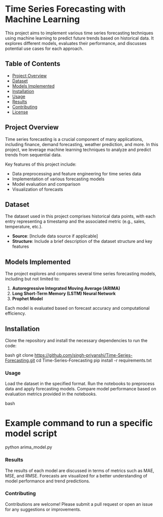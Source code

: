 # Time Series Forecasting with Machine Learning

This project aims to implement various time series forecasting techniques using machine learning to predict future trends based on historical data. It explores different models, evaluates their performance, and discusses potential use cases for each approach.

## Table of Contents
- [Project Overview](#project-overview)
- [Dataset](#dataset)
- [Models Implemented](#models-implemented)
- [Installation](#installation)
- [Usage](#usage)
- [Results](#results)
- [Contributing](#contributing)
- [License](#license)

## Project Overview
Time series forecasting is a crucial component of many applications, including finance, demand forecasting, weather prediction, and more. In this project, we leverage machine learning techniques to analyze and predict trends from sequential data.

Key features of this project include:
- Data preprocessing and feature engineering for time series data
- Implementation of various forecasting models
- Model evaluation and comparison
- Visualization of forecasts

## Dataset
The dataset used in this project comprises historical data points, with each entry representing a timestamp and the associated metric (e.g., sales, temperature, etc.).

- **Source**: [Include data source if applicable]
- **Structure**: Include a brief description of the dataset structure and key features

## Models Implemented
The project explores and compares several time series forecasting models, including but not limited to:
1. **Autoregressive Integrated Moving Average (ARIMA)**
2. **Long Short-Term Memory (LSTM) Neural Network**
3. **Prophet Model**

Each model is evaluated based on forecast accuracy and computational efficiency.

## Installation
Clone the repository and install the necessary dependencies to run the code:

bash
git clone https://github.com/singh-priyanshi/Time-Series-Forecasting.git
cd Time-Series-Forecasting
pip install -r requirements.txt


### Usage
Load the dataset in the specified format.
Run the notebooks to preprocess data and apply forecasting models.
Compare model performance based on evaluation metrics provided in the notebooks.

bash
# Example command to run a specific model script
python arima_model.py

### Results
The results of each model are discussed in terms of metrics such as MAE, MSE, and RMSE. Forecasts are visualized for a better understanding of model performance and trend predictions.

### Contributing
Contributions are welcome! Please submit a pull request or open an issue for any suggestions or improvements.

